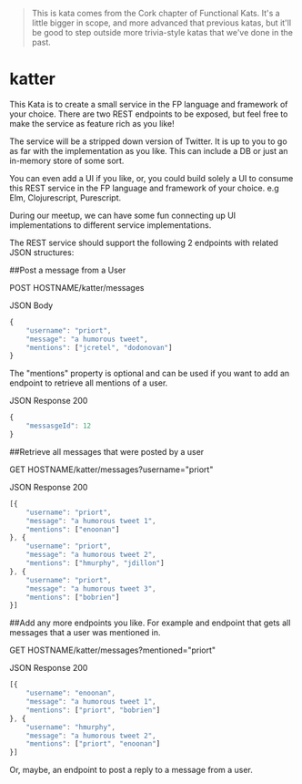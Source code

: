 > This is kata comes from the Cork chapter of Functional Kats.
> It's a little bigger in scope, and more advanced that previous
> katas, but it'll be good to step outside more trivia-style katas
> that we've done in the past.

# katter

This Kata is to create a small service in the FP language and framework of your choice. There are two REST endpoints to be exposed, but feel free to make the service as feature rich as you like!

The service will be a stripped down version of Twitter. It is up to you to go as far with the implementation as you like. This can include a DB or just an in-memory store of some sort.

You can even add a UI if you like, or, you could build solely a UI to consume this REST service in the FP language and framework of your choice. 
e.g Elm, Clojurescript, Purescript.

During our meetup, we can have some fun connecting up UI implementations to different service implementations.

The REST service should support the following 2 endpoints with related JSON structures:

##Post a message from a User

POST HOSTNAME/katter/messages

JSON Body
```javascript
{
	"username": "priort",
	"message": "a humorous tweet",
	"mentions": ["jcretel", "dodonovan"]
}
```

The "mentions" property is optional and can be used if you want to add an endpoint to retrieve all mentions of a user.

JSON Response 200
```javascript
{
	"messasgeId": 12
}
```

##Retrieve all messages that were posted by a user

GET HOSTNAME/katter/messages?username="priort"

JSON Response 200
```javascript
[{
	"username": "priort",
	"message": "a humorous tweet 1",
	"mentions": ["enoonan"]
}, {
	"username": "priort",
	"message": "a humorous tweet 2",
	"mentions": ["hmurphy", "jdillon"]
}, {
	"username": "priort",
	"message": "a humorous tweet 3",
	"mentions": ["bobrien"]
}]
```

##Add any more endpoints you like.
For example and endpoint that gets all messages that a user was mentioned in.

GET HOSTNAME/katter/messages?mentioned="priort"

JSON Response 200
```javascript
[{
	"username": "enoonan",
	"message": "a humorous tweet 1",
	"mentions": ["priort", "bobrien"]
}, {
	"username": "hmurphy",
	"message": "a humorous tweet 2",
	"mentions": ["priort", "enoonan"]
}]
```
Or, maybe, an endpoint to post a reply to a message from a user.


